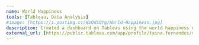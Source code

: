 ```yaml
---
name: World Happiness  
tools: [Tableau, Data Analysis]
#image: [https://i.postimg.cc/WzQd1QYg/World-Happiness.jpg]
description: Created a dashboard on Tableau using the world happiness dataset.
external_url: [https://public.tableau.com/app/profile/taina.fernandes/viz/WorldHappiness_17073529857110/Painel1]
---
```

